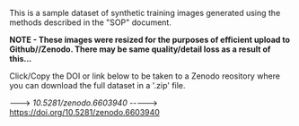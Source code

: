 This is a sample dataset of synthetic training images generated using the methods described in the "SOP" document.

**NOTE - These images were resized for the purposes of efficient upload to Github//Zenodo. There may be same quality/detail loss as a result of this...**

Click/Copy the DOI or link below to be taken to a Zenodo reository where you can download the full dataset in a '.zip' file. 

---> _10.5281/zenodo.6603940_
-----> https://doi.org/10.5281/zenodo.6603940
